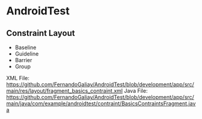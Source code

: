 # AndroidTest

Constraint Layout
-----
* Baseline
* Guideline
* Barrier
* Group

XML File: https://github.com/FernandoGaliay/AndroidTest/blob/development/app/src/main/res/layout/fragment_basics_contraint.xml
Java File: https://github.com/FernandoGaliay/AndroidTest/blob/development/app/src/main/java/com/example/androidtest/contraint/BasicsContraintsFragment.java
